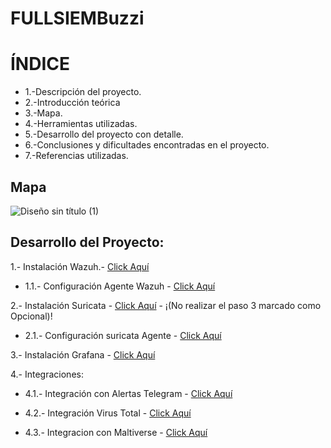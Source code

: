 # FULLSIEMBuzzi


# ÍNDICE

- 1.-Descripción del proyecto.
- 2.-Introducción teórica
- 3.-Mapa.
- 4.-Herramientas utilizadas.
- 5.-Desarrollo del proyecto con detalle.
- 6.-Conclusiones y dificultades encontradas en el proyecto.
- 7.-Referencias utilizadas.

## Mapa

![Diseño sin título (1)](https://github.com/Scosrom/FULLSIEMBuzzi/assets/114906778/d907fe26-ed2d-4e62-b4cf-f22e7df66b3a)



## Desarrollo del Proyecto:

   1.- Instalación Wazuh.- [Click Aquí](https://documentation.wazuh.com/current/installation-guide/index.html)

   - 1.1.- Configuración Agente Wazuh - [Click Aquí](https://documentation.wazuh.com/current/installation-guide/wazuh-agent/index.html)

   2.- Instalación Suricata - [Click Aquí](https://github.com/Scosrom/Suricata-Telegram/blob/main/README.md)  - ¡(No realizar el paso 3 marcado como Opcional)!
  
   - 2.1.- Configuración suricata Agente - [Click Aquí](Guia/conf-suricata.md)

   3.- Instalación Grafana - [Click Aquí](Guia/conf-grafana)

   4.- Integraciones:

   - 4.1.- Integración con Alertas Telegram - [Click Aquí](Guia/conf-telegram.md)

   - 4.2.- Integración Virus Total - [Click Aquí](https://documentation.wazuh.com/current/user-manual/capabilities/malware-detection/virus-total-integration.html)
   - 4.3.- Integracion con Maltiverse - [Click Aquí](https://documentation.wazuh.com/current/user-manual/manager/manual-integration.html#maltiverse)

